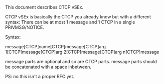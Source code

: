This document describes CTCP vSEx.

CTCP vSEx is basically the CTCP you already know but with a different syntax:
There can be at most 1 message and 1 CTCP in a single PRIVMSG/NOTICE.

Syntax:

message[CTCP]name[CTCP]message[CTCP]arg 1[CTCP]message[CTCP]arg 2[CTCP]message[CTCP]arg n[CTCP]message

message parts are optional and so are CTCP parts. message parts should be concatenated with a space inbetween.

PS: no this isn't a proper RFC yet.